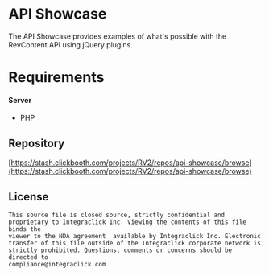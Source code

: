 API Showcase
===

The API Showcase provides examples of what's possible with the RevContent API using jQuery plugins.

Requirements
===

#### Server
- PHP

Repository
----------

[https://stash.clickbooth.com/projects/RV2/repos/api-showcase/browse](https://stash.clickbooth.com/projects/RV2/repos/api-showcase/browse)

License
-------

```
This source file is closed source, strictly confidential and
proprietary to Integraclick Inc. Viewing the contents of this file binds the
viewer to the NDA agreement  available by Integraclick Inc. Electronic
transfer of this file outside of the Integraclick corporate network is
strictly prohibited. Questions, comments or concerns should be directed to
compliance@integraclick.com
```
<!---
test 1
test 2
test 3
test 4
-->
